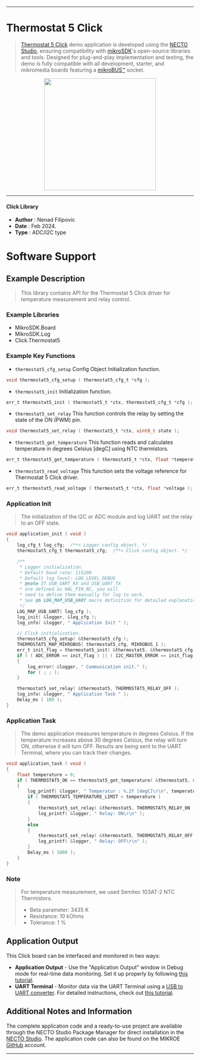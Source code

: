 
---
# Thermostat 5 Click

> [Thermostat 5 Click](https://www.mikroe.com/?pid_product=MIKROE-6102) demo application is developed using
the [NECTO Studio](https://www.mikroe.com/necto), ensuring compatibility with [mikroSDK](https://www.mikroe.com/mikrosdk)'s
open-source libraries and tools. Designed for plug-and-play implementation and testing, the demo is fully compatible with
all development, starter, and mikromedia boards featuring a [mikroBUS&trade;](https://www.mikroe.com/mikrobus) socket.

<p align="center">
  <img src="https://www.mikroe.com/?pid_product=MIKROE-6102&image=1" height=300px>
</p>

---

#### Click Library

- **Author**        : Nenad Filipovic
- **Date**          : Feb 2024.
- **Type**          : ADC/I2C type

# Software Support

## Example Description

> This library contains API for the Thermostat 5 Click driver 
> for temperature measurement and relay control.

### Example Libraries

- MikroSDK.Board
- MikroSDK.Log
- Click.Thermostat5

### Example Key Functions

- `thermostat5_cfg_setup` Config Object Initialization function.
```c
void thermostat5_cfg_setup ( thermostat5_cfg_t *cfg );
```

- `thermostat5_init` Initialization function.
```c
err_t thermostat5_init ( thermostat5_t *ctx, thermostat5_cfg_t *cfg );
```

- `thermostat5_set_relay` This function controls the relay by setting the state of the ON (PWM) pin.
```c
void thermostat5_set_relay ( thermostat5_t *ctx, uint8_t state );
```

- `thermostat5_get_temperature` This function reads and calculates temperature in degrees Celsius [degC] using NTC thermistors.
```c
err_t thermostat5_get_temperature ( thermostat5_t *ctx, float *temperature );
```

- `thermostat5_read_voltage` This function sets the voltage reference for Thermostat 5 Click driver.
```c
err_t thermostat5_read_voltage ( thermostat5_t *ctx, float *voltage );
```

### Application Init

> The initialization of the I2C or ADC module and log UART set the relay to an OFF state.

```c
void application_init ( void )
{
    log_cfg_t log_cfg;  /**< Logger config object. */
    thermostat5_cfg_t thermostat5_cfg;  /**< Click config object. */

    /** 
     * Logger initialization.
     * Default baud rate: 115200
     * Default log level: LOG_LEVEL_DEBUG
     * @note If USB_UART_RX and USB_UART_TX 
     * are defined as HAL_PIN_NC, you will 
     * need to define them manually for log to work. 
     * See @b LOG_MAP_USB_UART macro definition for detailed explanation.
     */
    LOG_MAP_USB_UART( log_cfg );
    log_init( &logger, &log_cfg );
    log_info( &logger, " Application Init " );

    // Click initialization.
    thermostat5_cfg_setup( &thermostat5_cfg );
    THERMOSTAT5_MAP_MIKROBUS( thermostat5_cfg, MIKROBUS_1 );
    err_t init_flag = thermostat5_init( &thermostat5, &thermostat5_cfg );
    if ( ( ADC_ERROR == init_flag ) || ( I2C_MASTER_ERROR == init_flag ) )
    {
        log_error( &logger, " Communication init." );
        for ( ; ; );
    }

    thermostat5_set_relay( &thermostat5, THERMOSTAT5_RELAY_OFF );
    log_info( &logger, " Application Task " );
    Delay_ms ( 100 );
}
```

### Application Task

> The demo application measures temperature in degrees Celsius.
> If the temperature increases above 30 degrees Celsius, 
> the relay will turn ON, otherwise it will turn OFF.
> Results are being sent to the UART Terminal, where you can track their changes.

```c
void application_task ( void ) 
{
    float temperature = 0;
    if ( THERMOSTAT5_OK == thermostat5_get_temperature( &thermostat5, &temperature ) )
    {
        log_printf( &logger, " Temperatur : %.2f [degC]\r\n", temperature );
        if ( THERMOSTAT5_TEMPERATURE_LIMIT < temperature )
        {
            thermostat5_set_relay( &thermostat5, THERMOSTAT5_RELAY_ON );
            log_printf( &logger, " Relay: ON\r\n" );
        }
        else
        {
            thermostat5_set_relay( &thermostat5, THERMOSTAT5_RELAY_OFF );
            log_printf( &logger, " Relay: OFF\r\n" );
        }
        Delay_ms ( 1000 );
    }
}
```

### Note

> For temperature measurement, we used Semitec 103AT-2 NTC Thermistors. 
> - Beta parameter:  3435 K	
> - Resistance:      10 kOhms	
> - Tolerance:	      1 %

## Application Output

This Click board can be interfaced and monitored in two ways:
- **Application Output** - Use the "Application Output" window in Debug mode for real-time data monitoring.
Set it up properly by following [this tutorial](https://www.youtube.com/watch?v=ta5yyk1Woy4).
- **UART Terminal** - Monitor data via the UART Terminal using
a [USB to UART converter](https://www.mikroe.com/click/interface/usb?interface*=uart,uart). For detailed instructions,
check out [this tutorial](https://help.mikroe.com/necto/v2/Getting%20Started/Tools/UARTTerminalTool).

## Additional Notes and Information

The complete application code and a ready-to-use project are available through the NECTO Studio Package Manager for 
direct installation in the [NECTO Studio](https://www.mikroe.com/necto). The application code can also be found on
the MIKROE [GitHub](https://github.com/MikroElektronika/mikrosdk_click_v2) account.

---
